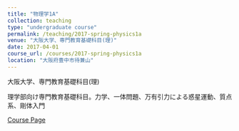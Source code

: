 ```yaml
---
title: "物理学1A"
collection: teaching
type: "undergraduate course"
permalink: /teaching/2017-spring-physics1a
venue: "大阪大学、専門教育基礎科目(理)"
date: 2017-04-01
course_url: /courses/2017-spring-physics1a
location: "大阪府豊中市待兼山"
---
```


大阪大学、専門教育基礎科目(理)

理学部向け専門教育基礎科目。力学、一体問題、万有引力による惑星運動、質点系、剛体入門


<a href='https://stsykw.github.io/courses/2017-spring-physics1a'>Course Page</a>

